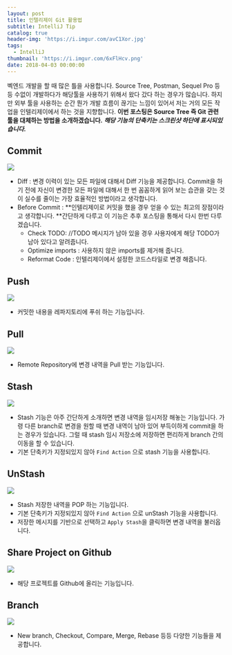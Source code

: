 ```yaml
---
layout: post
title: 인텔리제이 Git 활용법
subtitle: IntelliJ Tip
catalog: true
header-img: 'https://i.imgur.com/avC1Xor.jpg'
tags:
  - IntelliJ
thumbnail: 'https://i.imgur.com/6xFlHcv.png'
date: 2018-04-03 00:00:00
---
```



벡엔드 개발을 할 때 많은 틀을 사용합니다. Source Tree, Postman, Sequel Pro 등등 수없이 개발하다가 해당툴을 사용하기 위해서 왔다 갔다 하는 경우가 많습니다. 하지만 외부 툴을 사용하는 순간 뭔가 개발 흐름이 끊기는 느낌이 있어서 저는 거의 모든 작업을 인텔리제이에서 하는 것을 지향합니다. **이번 포스팅은 Source Tree 즉 Git 관련 툴을 대체하는 방법을 소개하겠습니다.** ***해당 기능의 단축키는 스크린샷 하단에 표시되있습니다.***

## Commit
![](https://i.imgur.com/6xFlHcv.png)

* Diff : 변경 이력이 있는 모든 파일에 대해서 Diff 기능을 제공합니다. Commit을 하기 전에 자신이 변경한 모든 파일에 대해서 한 번 꼼꼼하게 읽어 보는 습관을 갖는 것이 실수를 줄이는 가장 효율적인 방법이라고 생각합니다.
* Before Commit : **인텔리제이로 커밋을 했을 경우 얻을 수 있는 최고의 장점이라고 생각합니다. **간단하게 다루고 이 기능은 추후 포스팅을 통해서 다시 한번 다루겠습니다.
    * Check TODO:  //TODO 메시지가 남아 있을 경우 사용자에게 해당 TODO가 남아 있다고 알려줍니다.
    * Optimize imports : 사용하지 않은 imports를 제거해 줍니다.
    * Reformat Code : 인텔리제이에서 설정한 코드스타일로 변경 해줍니다.

## Push
![](https://i.imgur.com/TzF1dNk.png)
* 커밋한 내용을 레파지토리에 푸쉬 하는 기능입니다.

## Pull
![](https://i.imgur.com/pMhiJPi.png)
* Remote Repository에 변경 내역을 Pull 받는 기능입니다.

## Stash
![](https://i.imgur.com/ZIn63MI.png)

* Stash 기능은 아주 간단하게 소개하면 변경 내역을 임시저장 해놓는 기능입니다. 가령 다른 branch로 변경을 원할 때 변경 내역이 남아 있어 부득이하게 commit을 하는 경우가 있습니다. 그럴 때 stash 임시 저장소에 저장하면 편리하게 branch 간의 이동을 할 수 있습니다.
* 기본 단축키가 지정되있지 않아 `Find Action` 으로 stash 기능을 사용합니다.

## UnStash
![](https://i.imgur.com/kDCYgib.png)
* Stash 저장한 내역을 POP 하는 기능입니다.
* 기본 단축키가 지정되있지 않아 `Find Action` 으로 unStash 기능을 사용합니다.
* 저장한 메시지를 기반으로 선택하고 `Apply Stash`을 클릭하면 변경 내역을 불러옵니다.

## Share Project on Github
![](https://i.imgur.com/bOJ0X8n.png)
* 해당 프로젝트를 Github에 올리는 기능입니다.

## Branch
![](https://i.imgur.com/HJjPhjW.png)
* New branch, Checkout, Compare, Merge, Rebase 등등 다양한 기능들을 제공합니다.
